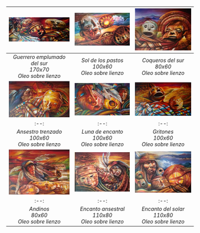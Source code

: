| [![drawing_1.jpeg](/assets/img/paintings/drawing_1.jpeg)](/gallery/painting1) | [![drawing_2.jpg](/assets/img/paintings/drawing_2.jpeg)](/gallery/painting2) | [![drawing_3.jpg](/assets/img/paintings/drawing_3.jpeg)](/gallery/painting3) | 
|:--:|:--:|:--:| 
| *Guerrero emplumado del sur* <br /> *170x70* <br /> *Oleo sobre lienzo* | *Sol de los pastos* <br /> *100x60* <br /> *Oleo sobre lienzo* | *Coqueros del sur* <br /> *80x60* <br /> *Oleo sobre lienzo* |
| [![drawing_4.jpeg](/assets/img/paintings/drawing_4.jpeg)](/gallery/painting4) | [![drawing_5.jpg](/assets/img/paintings/drawing_5.jpeg)](/gallery/painting5) | [![drawing_6.jpg](/assets/img/paintings/drawing_6.jpeg)](/gallery/painting6) | 
|:--:|:--:|:--:| 
| *Ansestro trenzado* <br /> *100x60* <br /> *Oleo sobre lienzo* | *Luna de encanto* <br /> *100x60* <br /> *Oleo sobre lienzo* | *Gritones* <br /> *100x60* <br /> *Oleo sobre lienzo* |
| [![drawing_7.jpeg](/assets/img/paintings/drawing_7.jpeg)](/gallery/painting7) | [![drawing_8.jpg](/assets/img/paintings/drawing_8.jpeg)](/gallery/painting8) | [![drawing_9.jpg](/assets/img/paintings/drawing_9.jpeg)](/gallery/painting9) | 
|:--:|:--:|:--:| 
| *Andinos* <br /> *80x60* <br /> *Oleo sobre lienzo* | *Encanto ansestral* <br /> *110x80* <br /> *Oleo sobre lienzo* | *Encanto del solar* <br /> *110x80* <br /> *Oleo sobre lienzo* |
